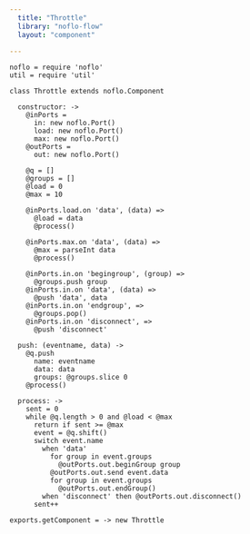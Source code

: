 ```yaml
---
  title: "Throttle"
  library: "noflo-flow"
  layout: "component"

---
```


    noflo = require 'noflo'
    util = require 'util'
    
    class Throttle extends noflo.Component
    
      constructor: ->
        @inPorts =
          in: new noflo.Port()
          load: new noflo.Port()
          max: new noflo.Port()
        @outPorts =
          out: new noflo.Port()
    
        @q = []
        @groups = []
        @load = 0
        @max = 10
    
        @inPorts.load.on 'data', (data) =>
          @load = data
          @process()
    
        @inPorts.max.on 'data', (data) =>
          @max = parseInt data
          @process()
    
        @inPorts.in.on 'begingroup', (group) =>
          @groups.push group
        @inPorts.in.on 'data', (data) =>
          @push 'data', data
        @inPorts.in.on 'endgroup', =>
          @groups.pop()
        @inPorts.in.on 'disconnect', =>
          @push 'disconnect'
    
      push: (eventname, data) ->
        @q.push
          name: eventname
          data: data
          groups: @groups.slice 0
        @process()
    
      process: ->
        sent = 0
        while @q.length > 0 and @load < @max
          return if sent >= @max
          event = @q.shift()
          switch event.name
            when 'data'
              for group in event.groups
                @outPorts.out.beginGroup group
              @outPorts.out.send event.data
              for group in event.groups
                @outPorts.out.endGroup()
            when 'disconnect' then @outPorts.out.disconnect()
          sent++
    
    exports.getComponent = -> new Throttle
    
